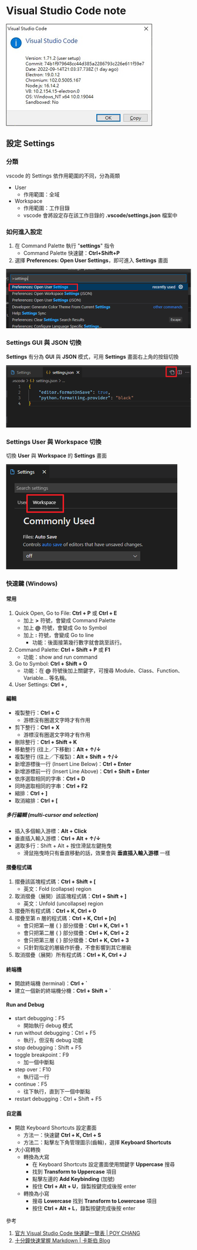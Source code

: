 # Visual Studio Code note

![Visual Studio Code about](res/img/vscode_about.jpg)

## 設定 Settings
### 分類
vscode 的 Settings 依作用範圍的不同，分為兩類
- User
  - 作用範圍：全域
- Workspace
  - 作用範圍：工作目錄
  - vscode 會將設定存在該工作目錄的 **.vscode/settings.json** 檔案中
### 如何進入設定
1. 在 Command Palette 執行 "**settings**" 指令
   - Command Palette 快速鍵：**Ctrl+Shift+P**
2. 選擇 **Preferences: Open User Settings**，即可進入 **Settings** 畫面

![picture 6](res/img/162644d542071cf901263b98f04dbff5f59688e19cc5ccf27370552e787b2077.png)

### Settings GUI 與 JSON 切換
**Settings** 有分為 **GUI** 與 **JSON** 模式，可用 **Settings** 畫面右上角的按鈕切換

![picture 5](res/img/90a148fa365324ed82001ce7e86785dd7628833485ff33eaca558c2d71587311.png)

### Settings User 與 Workspace 切換
切換 **User** 與 **Workspace** 的 **Settings** 畫面

![picture 7](res/img/cf5707b389b51bf4d86e36cf1202d017019a48fd4e7a7d13d10c9c1be3283cbe.png)

### 快速鍵 (Windows)
#### 常用
1. Quick Open, Go to File: **Ctrl + P** 或 **Ctrl + E**
   - 加上 **>** 符號，會變成 Command Palette
   - 加上 **@** 符號，會變成 Go to Symbol
   - 加上 **:** 符號，會變成 Go to line
     - 功能：後面接第幾行數字就會跳至該行。
2. Command Palette: **Ctrl + Shift + P** 或 **F1**
   - 功能：show and run command
3. Go to Symbol: **Ctrl + Shift + O**
   - 功能：在 **@** 符號後加上關鍵字，可搜尋 Module、Class、Function、Variable... 等名稱。
4. User Settings: **Ctrl + ,**

#### 編輯
- 複製整行：**Ctrl + C**
  - 游標沒有圈選文字時才有作用
- 剪下整行：**Ctrl + X**
  - 游標沒有圈選文字時才有作用
- 刪除整行：**Ctrl + Shift + K**
- 移動整行 (往上／下移動)：**Alt + ↑/↓**
- 複製整行 (往上／下複製)：**Alt + Shift + ↑/↓**
- 新增游標後一行 (Insert Line Below)：**Ctrl + Enter**
- 新增游標前一行 (Insert Line Above)：**Ctrl + Shift + Enter**
- 依序選取相同的字串：**Ctrl + D**
- 同時選取相同的字串：**Ctrl + F2**
- 縮排：**Ctrl + ]**
- 取消縮排：**Ctrl + [**

##### 多行編輯 (multi-cursor and selection)
- 插入多個輸入游標：**Alt + Click**
- 垂直插入輸入游標：**Ctrl + Alt + ↑/↓**
- 選取多行：Shift + Alt + 按住滑鼠左鍵拖曳
  - 滑鼠拖曳時只有垂直移動的話，效果會與 **垂直插入輸入游標** 一樣

#### 摺疊程式碼
1. 摺疊該區塊程式碼：**Ctrl + Shift + [**
   - 英文：Fold (collapse) region
2. 取消摺疊（展開）該區塊程式碼：**Ctrl + Shift + ]**
   - 英文：Unfold (uncollapse) region
3. 摺疊所有程式碼：**Ctrl + K, Ctrl + 0**
4. 摺疊至第 n 層的程式碼：**Ctrl + K, Ctrl + [n]**
   - 會只把第一層 { } 部分摺疊：**Ctrl + K, Ctrl + 1**
   - 會只把第二層 { } 部分摺疊：**Ctrl + K, Ctrl + 2**
   - 會只把第三層 { } 部分摺疊：**Ctrl + K, Ctrl + 3**
   - 只針對指定的層級作折疊，不會影響到其它層級
5. 取消摺疊（展開）所有程式碼：**Ctrl + K, Ctrl + J**

#### 終端機
- 開啟終端機 (terminal)：**Ctrl + `**
- 建立一個新的終端機分機：**Ctrl + Shift + `**

#### Run and Debug
- start debugging：F5
  - 開始執行 debug 模式
- run without debugging：Ctrl + F5
  - 執行，但沒有 debug 功能
- stop debugging：Shift + F5
- toggle breakpoint：F9
  - 加一個中斷點
- step over：F10
  - 執行這一行
- continue：F5
  - 往下執行，直到下一個中斷點
- restart debugging：Ctrl + Shift + F5

#### 自定義
- 開啟 Keyboard Shortcuts 設定畫面
  - 方法一：快速鍵 **Ctrl + K, Ctrl + S**
  - 方法二：點擊左下角管理圖示(齒輪)，選擇 **Keyboard Shortcuts**
- 大小寫轉換
  - 轉換為大寫
    - 在 Keyboard Shortcuts 設定畫面使用關鍵字 **Uppercase** 搜尋
    - 找到 **Transform to Uppercase** 項目
    - 點擊左邊的 **Add Keybinding** (加號)
    - 按住 **Ctrl + Alt + U**，錄製按鍵完成後按 enter
  - 轉換為小寫
    - 搜尋 **Lowercase** 找到 **Transform to Lowercase** 項目
    - 按住 **Ctrl + Alt + L**，錄製按鍵完成後按 enter

參考
1. [官方 Visual Studio Code 快速鍵一覽表 | POY CHANG](https://blog.poychang.net/vscode-shortcuts/)
2. [十分鐘快速掌握 Markdown | 卡斯伯 Blog](https://www.casper.tw/development/2019/11/23/ten-mins-learn-markdown/)
